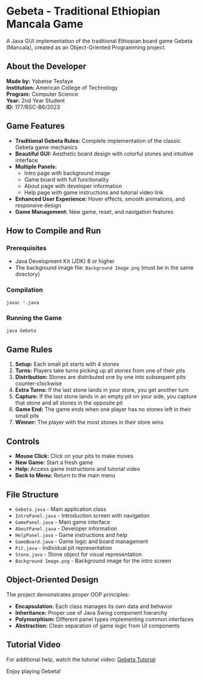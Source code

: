 # Gebeta - Traditional Ethiopian Mancala Game

A Java GUI implementation of the traditional Ethiopian board game Gebeta (Mancala), created as an Object-Oriented Programming project.

## About the Developer

**Made by:** Yabetse Tesfaye  
**Institution:** American College of Technology  
**Program:** Computer Science  
**Year:** 2nd Year Student  
**ID:** 177/BSC-B6/2023

## Game Features

- **Traditional Gebeta Rules:** Complete implementation of the classic Gebeta game mechanics
- **Beautiful GUI:** Aesthetic board design with colorful stones and intuitive interface
- **Multiple Panels:**
  - Intro page with background image
  - Game board with full functionality
  - About page with developer information
  - Help page with game instructions and tutorial video link
- **Enhanced User Experience:** Hover effects, smooth animations, and responsive design
- **Game Management:** New game, reset, and navigation features

## How to Compile and Run

### Prerequisites

- Java Development Kit (JDK) 8 or higher
- The background image file: `Background Image.png` (must be in the same directory)

### Compilation

```bash
javac *.java
```

### Running the Game

```bash
java Gebeta
```

## Game Rules

1. **Setup:** Each small pit starts with 4 stones
2. **Turns:** Players take turns picking up all stones from one of their pits
3. **Distribution:** Stones are distributed one by one into subsequent pits counter-clockwise
4. **Extra Turns:** If the last stone lands in your store, you get another turn
5. **Capture:** If the last stone lands in an empty pit on your side, you capture that stone and all stones in the opposite pit
6. **Game End:** The game ends when one player has no stones left in their small pits
7. **Winner:** The player with the most stones in their store wins

## Controls

- **Mouse Click:** Click on your pits to make moves
- **New Game:** Start a fresh game
- **Help:** Access game instructions and tutorial video
- **Back to Menu:** Return to the main menu

## File Structure

- `Gebeta.java` - Main application class
- `IntroPanel.java` - Introduction screen with navigation
- `GamePanel.java` - Main game interface
- `AboutPanel.java` - Developer information
- `HelpPanel.java` - Game instructions and help
- `GameBoard.java` - Game logic and board management
- `Pit.java` - Individual pit representation
- `Stone.java` - Stone object for visual representation
- `Background Image.png` - Background image for the intro screen

## Object-Oriented Design

The project demonstrates proper OOP principles:

- **Encapsulation:** Each class manages its own data and behavior
- **Inheritance:** Proper use of Java Swing component hierarchy
- **Polymorphism:** Different panel types implementing common interfaces
- **Abstraction:** Clean separation of game logic from UI components

## Tutorial Video

For additional help, watch the tutorial video: [Gebeta Tutorial](https://www.youtube.com/watch?v=o5HaaipZ3EA)

Enjoy playing Gebeta!
